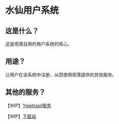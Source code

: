 # 水仙用户系统

## 这是什么？

这是雨落自用的用户系统的核心。

## 用途？

让用户在该系统中注册，从而使用雨落提供的其他服务。

## 其他的服务？

【WIP】[Yggdrasil服务](https://yggdrasil.rain.cx/)

【WIP】[下载站](https://dl.rain.cx/)

